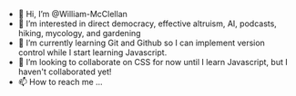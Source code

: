 - 👋 Hi, I’m @William-McClellan
- 👀 I’m interested in direct democracy, effective altruism, AI, podcasts, hiking, mycology, and gardening
- 🌱 I’m currently learning Git and Github so I can implement version control while I start learning Javascript.
- 💞️ I’m looking to collaborate on CSS for now until I learn Javascript, but I haven't collaborated yet!
- 📫 How to reach me ... 

<!---
William-McClellan/William-McClellan is a ✨ special ✨ repository because its `README.md` (this file) appears on your GitHub profile.
You can click the Preview link to take a look at your changes.
--->

